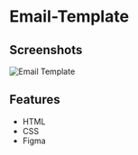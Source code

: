 # Email-Template

## Screenshots

![Email Template](.img/SU_Template.png)


## Features

* HTML
* CSS
* Figma
